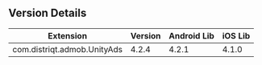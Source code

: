 ## Version Details

| Extension | Version | Android Lib | iOS Lib |
| --- | --- | --- | --- |
| com.distriqt.admob.UnityAds | 4.2.4 | 4.2.1 | 4.1.0 |
